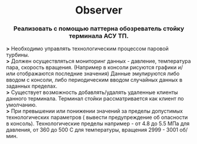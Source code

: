 <h1 align="center">Observer</h1>
<a >
<h3 align="center"> Реализовать с помощью паттерна обозреватель стойку терминала АСУ ТП.  </h3> 
  <b >></b>       Необходимо управлять технологическим процессом паровой турбины.   </br> 
  <b >></b>      Должен осуществляться мониторинг данных - давление, температура пара, скорость вращения. (Например в консоли рисуются графики и/или отображаются последние значения) Данные эмулируются либо вводом с консоли, либо периодическим вводом случайных данных в заданных пределах.  </br>  
  <b >></b>      Существует возможность добавлять/удалять удаленные клиенты данного терминала. Терминал стойки рассматривается как клиент по умолчанию.   </br> 
  <b >></b>        При превышении или понижении значений за пределы допустимых технологических параметров ( вывести предупреждение об опасности в консоль). Технологические пределы например - от 4.8 до 5.5 МПа для давления, от 360 до 500 С для температуры, вращения 2999 - 3001 об/мин.   </br> 

</a>
